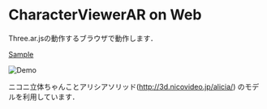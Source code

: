 # CharacterViewerAR on Web

Three.ar.jsの動作するブラウザで動作します．

[Sample](https://ttak0422.github.io/20180512LT_Demo/)

![Demo](https://github.com/ttak0422/20180512LT_Demo/blob/master/demo.gif)

ニコニ立体ちゃんことアリシアソリッド(http://3d.nicovideo.jp/alicia/)
のモデルを利用しています．